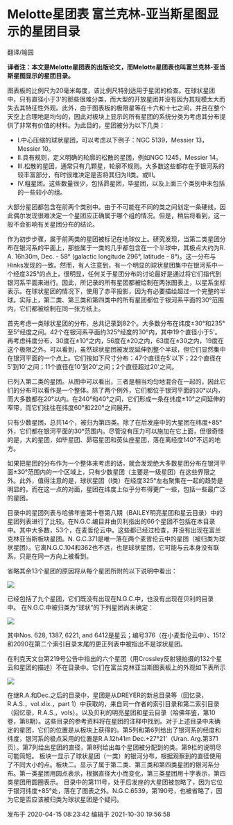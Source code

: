 # Melotte星团表 富兰克林-亚当斯星图显示的星团目录

翻译/喻园

 **译者注：本文是Melotte星团表的出版论文，而Melotte星团表也叫富兰克林-亚当斯星图显示的星团目录。**

图表板的比例尺为20毫米每度，该比例尺特别适用于星团的检查。在球状星团中，只有直径小于3'的那些很难分类，而大型的开放星团并没有因为其规模太大而失去其特征性外观。此外，由于图表板的极限星等在十六和十七之间，并且在整个天空上合理地是均匀的，因此对板块上显示的所有星团的系统分类为考虑其分布提供了非常有价值的材料。为此目的，星团被分为以下几类：

  * I.中心压缩的球状星团，可以考虑以下例子：NGC 5139，Messier 13，Messier 10。
  * II.具有规则，定义明确的轮廓的松散的星团，例如NGC 1245，Messier 14。
  * III.松散的星团，通常只有几颗星，轮廓不规则。大多数这些都存在于银河系的较丰富部分，有时很难决定是否将其归为II类。或III。
  * IV.粗星团。这些数量很少，包括昴星团，毕星团，以及上面三个类别中未包括的一些较小的组。

大部分星团都包含在前两个类别中。由于不可能在不同的类之间划定一条硬线，因此偶尔发现很难决定一个星团应正确属于哪个组的情况。但是，稍后将看到，这一般不会影响有关星团分布的结论。

作为初步步骤，属于前两类的星团被标记在地球仪上。研究发现，当第二类星团分布在银河系的平面上，那些属于一类的几乎都包含在一个半球中，其极点大约为R. A.
16h30m, Dec. - 58° (galactic longitude 296°, latitude -
8°)。这一分布与Hinks发现的一致。然而，有人注意到，有一个明显的球状星团集中在银河系中一个经度325°的点上，很明显，任何关于星团分布的讨论最好是通过将它们指代到银河系平面来进行。因此，所记录的所有星团都被绘制在两张图表上，以星系坐标表示。在球状星团的情况下，使用了赤平投影，因为有必要描绘超过一个完整的半球。实际上，第二类、第三类和第四类中的所有星团都位于银河系平面的30°范围内，它们都被绘制在同一张方纸上。

首先考虑一类球状星团的分布，总共记录到82个。大多数分布在纬度±30°和235°至5°经度之间。42个在银河系平面约325°经度的30°内，其中19个直径小于5'。再考虑纬度分布，30度在±10°之内，56度在±20之内，63度在±30之内，19度在这个极限之外。可以看到，虽然球状星团被发现延伸到整个半球，但它们显然集中在银河平面的一个点上。它们按如下尺寸分布：47个直径在5'以下；22个直径在5'到10'之间；11个直径在10'到20'之间；2个直径超过20'之间。

已列入第二类的星团。从图中可以看出，三者是相当均匀地混合在一起的，因此它们的分布可以看作是一个整体。除了两个例外，它们都位于银河平面的30°以内，而大多数都在20°以内。在240°和40°之间，它们形成一条在纬度±10°之间延伸的窄带，而它们往往在纬度60°和220°之间展开。

只有少数星团，总共14个，被归为第四类。除了在后发座中的大星团在纬度+85°外，它们都在银河平面的30°范围内。尽管没有压力可以施加在它上面，但很奇怪的是，大的星团，如毕星团、昴宿星团和英仙座星团，落在离经度140°不远的地方。

如果把星团的分布作为一个整体来考虑的话，就会发现绝大多数星团分布在银河平面±30°范围内的一个区域上，只有少数星团（主要是一级星团）在这些界限之外。此外，值得注意的是，球状星团（I类）在经度325°左右聚集在一起的趋势是明显的，而在这一点的对面，星团在纬度上似乎分布得更广一些，包括一些最广泛的星团。

目录中的星团列表与哈佛年鉴第十卷第八期（BAILEY明亮星团和星云目录）中的星团列表进行了比较。在N.G.C.编目并由贝利指出的66个星团不包括在本目录中。其中大多数，53个，在麦哲伦云中。这些都已经过检查，并没有出现在富兰克林亚当斯板块星团。N.
G.C.371是唯一落在两个麦哲伦云中的星团（被归类为球状星团）。它离N.G.C.104和362也不远，也是球状星团，它可能与云本身没有联系，只是在同一方向上被看到。

省略其余13个星团的原因将从每个星团所附的以下说明中看出：

  

![](https://pic2.zhimg.com/v2-e90b18f4569759cfe9e673841eb37b05_720w.jpg?source=d16d100b)

  

已经包括了九个星团，它们既没有出现在N.G.C.中，也没有出现在贝利的目录中。 在N.G.C.中被归类为“球状”的下列星团尚未确定：

  

![](https://pic2.zhimg.com/v2-3895853b654685dddb0b6b016b8885d9_720w.jpg?source=d16d100b)

  

其中Nos. 628, 1387, 6221, and
6412是星云；编号376（在小麦哲伦云中）、1512和2090在第二个索引目录末尾的更正列表中被指出不是球状星团。

在利克天文台第219号公告中指出的六个星团（用Crossley反射镜拍摄的132个星云和星团的描述）不在目录中。它们在富兰克林亚当斯图表板上的外观如下表所示

  

![](https://pic1.zhimg.com/v2-dded7c828c1d31a6d40dd7ecab5e6649_720w.jpg?source=d16d100b)

  

在继R.A.和Dec.之后的目录中，星团是从DREYER的新总目录等（回忆录，R.A.S.，vol.xlix.，part
1）中获取的，来自同一作者的索引目录和第二索引目录（回忆录，R.A.S.，vols）。以及贝利的明亮星团和星云目录（哈佛年鉴，第10卷，第8期）。这些目录的参考资料将在星团的注释中找到。对于上述目录中未确定的星团，它们的位置是从板块上获得的。第5列和第6列给出了银河系的经度和纬度，银河系的极点采用的位置是R.A.12h41m
Dec.+27°21'（Uran. Arg.第371页）。第7列给出星团的直径，第8列给出每个星团被分配到的类。第9栏的说明尽可能简短。
板块一显示了球状星团（一类）的银河分布，根据观察到的直径使用了不同大小的点。板块二。显示了属于第二类、第三类和第四类星团的银河系分布。第一类星团用圆点表示，根据直径大小而变化，第三类星团用十字表示，第四类星团用圆圈表示。
目录中的第111号，处于后发座的大星团被忽略了，因为它位于银河纬度+85°处，落在了图表之外。N.G.C.6539，第190号，也被省略了，因为它是否应该被归类为球状星团是个疑问。

发布于 2020-04-15 08:23:42 编辑于 2021-10-30 19:56:58


